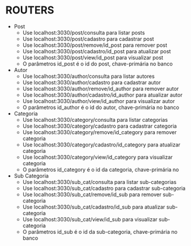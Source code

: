 # ROUTERS #

- Post 
	- Use localhost:3030/post/consulta para listar posts
	- Use localhost:3030/post/cadastro para cadastrar post
	- Use localhost:3030/post/remove/id_post para remover post
	- Use localhost:3030/post/cadastro/id_post para atualizar post
	- Use localhost:3030/post/view/id_post para visualizar post
	- O parâmetros id_post é o id do post, chave-primária no banco
- Autor 
	- Use localhost:3030/author/consulta para listar autores
	- Use localhost:3030/author/cadastro para cadastrar autor
	- Use localhost:3030/author/remove/id_author para remover autor
	- Use localhost:3030/author/cadastro/id_author para atualizar autor
	- Use localhost:3030/author/view/id_author para visualizar autor
	- O parâmetros id_author é o id do autor, chave-primária no banco
- Categoria 
	- Use localhost:3030/category/consulta para listar categorias
	- Use localhost:3030/category/cadastro para cadastrar categoria
	- Use localhost:3030/category/remove/id_category para remover categoria
	- Use localhost:3030/category/cadastro/id_category para atualizar categoria
	- Use localhost:3030/category/view/id_category para visualizar categoria
	- O parâmetros id_category é o id da categoria, chave-primária no 
- Sub Categoria 
	- Use localhost:3030/sub_cat/consulta para listar sub-categorias
	- Use localhost:3030/sub_cat/cadastro para cadastrar sub-categoria
	- Use localhost:3030/sub_cat/remove/id_sub para remover sub-categoria
	- Use localhost:3030/sub_cat/cadastro/id_sub para atualizar sub-categoria
	- Use localhost:3030/sub_cat/view/id_sub para visualizar sub-categoria
	- O parâmetros id_sub é o id da sub-categoria, chave-primária no banco
